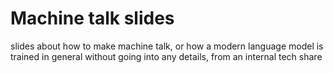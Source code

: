 # Machine talk slides

slides about how to make machine talk, or how a modern language model is trained in general without going into any details, from an internal tech share
